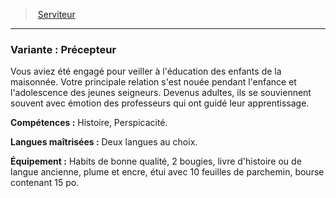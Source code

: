 ﻿---
!SubBackgroundItem
Abilities: Histoire, Perspicacité.
MasteredLanguages: Deux langues au choix.
Equipment: Habits de bonne qualité, 2 bougies, livre d'histoire ou de langue ancienne, plume et encre, étui avec 10 feuilles de parchemin, bourse contenant 15 po.
Id: background_serviteur_hd.md#variante--précepteur
ParentLink: background_serviteur_hd.md#serviteur
Name: 'Variante : Précepteur'
ParentName: Serviteur
NameLevel: 3
Attributes: {}
---
> [Serviteur](hd_background_serviteur.md)

---

### Variante : Précepteur

Vous aviez été engagé pour veiller à l'éducation des enfants de la maisonnée. Votre principale relation s'est nouée pendant l'enfance et l'adolescence des jeunes seigneurs. Devenus adultes, ils se souviennent souvent avec émotion des professeurs qui ont guidé leur apprentissage.

**Compétences :** Histoire, Perspicacité.

**Langues maîtrisées :** Deux langues au choix.

**Équipement :** Habits de bonne qualité, 2 bougies, livre d'histoire ou de langue ancienne, plume et encre, étui avec 10 feuilles de parchemin, bourse contenant 15 po.

